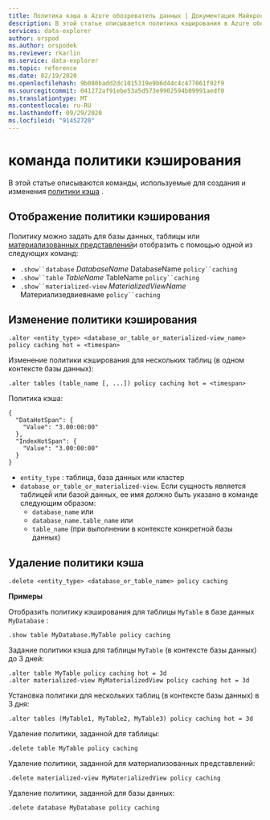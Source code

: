 ```yaml
---
title: Политика кэша в Azure обозреватель данных | Документация Майкрософт
description: В этой статье описывается политика кэширования в Azure обозреватель данных.
services: data-explorer
author: orspod
ms.author: orspodek
ms.reviewer: rkarlin
ms.service: data-explorer
ms.topic: reference
ms.date: 02/19/2020
ms.openlocfilehash: 9b080badd2dc1015319e9b6d44c4c477061f92f9
ms.sourcegitcommit: 041272af91ebe53a5d573e9902594b09991aedf0
ms.translationtype: MT
ms.contentlocale: ru-RU
ms.lasthandoff: 09/29/2020
ms.locfileid: "91452720"
---
```

# <a name="cache-policy-command"></a>команда политики кэширования

В этой статье описываются команды, используемые для создания и изменения [политики кэша](cachepolicy.md) . 

## <a name="displaying-the-cache-policy"></a>Отображение политики кэширования

Политику можно задать для базы данных, таблицы или [материализованных представлений](materialized-views/materialized-view-overview.md)и отобразить с помощью одной из следующих команд:

* `.show``database` *DatabaseName* DatabaseName `policy``caching`
* `.show``table` *TableName* TableName `policy``caching`
* `.show``materialized-view` *MaterializedViewName* Материализедвиевнаме `policy``caching`

## <a name="altering-the-cache-policy"></a>Изменение политики кэширования

```kusto
.alter <entity_type> <database_or_table_or_materialized-view_name> policy caching hot = <timespan>
```

Изменение политики кэширования для нескольких таблиц (в одном контексте базы данных):

```kusto
.alter tables (table_name [, ...]) policy caching hot = <timespan>
```

Политика кэша:

```kusto
{
  "DataHotSpan": {
    "Value": "3.00:00:00"
  },
  "IndexHotSpan": {
    "Value": "3.00:00:00"
  }
}
```

* `entity_type` : таблица, база данных или кластер
* `database_or_table_or_materialized-view`. Если сущность является таблицей или базой данных, ее имя должно быть указано в команде следующим образом: 
  - `database_name` или 
  - `database_name.table_name` или 
  - `table_name` (при выполнении в контексте конкретной базы данных)

## <a name="deleting-the-cache-policy"></a>Удаление политики кэша

```kusto
.delete <entity_type> <database_or_table_name> policy caching
```

**Примеры**

Отобразить политику кэширования для таблицы `MyTable` в базе данных `MyDatabase` :

```kusto
.show table MyDatabase.MyTable policy caching 
```

Задание политики кэша для таблицы `MyTable` (в контексте базы данных) до 3 дней:

```kusto
.alter table MyTable policy caching hot = 3d
.alter materialized-view MyMaterializedView policy caching hot = 3d
```

Установка политики для нескольких таблиц (в контексте базы данных) в 3 дня:

```kusto
.alter tables (MyTable1, MyTable2, MyTable3) policy caching hot = 3d
```

Удаление политики, заданной для таблицы:

```kusto
.delete table MyTable policy caching
```

Удаление политики, заданной для материализованных представлений:

```kusto
.delete materialized-view MyMaterializedView policy caching
```

Удаление политики, заданной для базы данных:

```kusto
.delete database MyDatabase policy caching
```
